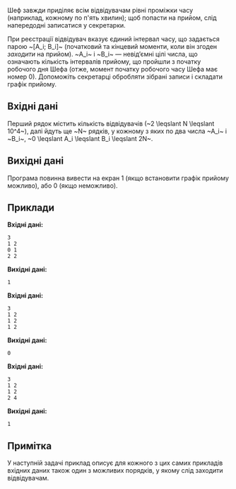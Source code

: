 ﻿Шеф завжди приділяє всім відвідувачам рівні проміжки часу (наприклад, кожному по п'ять хвилин); щоб попасти на прийом, слід напередодні записатися у секретарки.

При реєстрації відвідувач вказує єдиний інтервал часу, що задається парою ~[A_i; B_i]~ (початковий та кінцевий моменти, коли він згоден *заходити* на прийом). ~A_i~ і ~B_i~ — невід’ємні цілі числа, що означають кількість інтервалів прийому, що пройшли з початку робочого дня Шефа (отже, момент початку робочого часу Шефа має номер 0). Допоможіть секретарці обробляти зібрані записи і складати графік прийому.

## Вхідні дані

Перший рядок містить кількість відвідувачів (~2 \leqslant N \leqslant 10^4~), далі йдуть ще ~N~ рядків, у кожному з яких по два числа ~А_i~ і ~B_i~, ~0 \leqslant A_i \leqslant B_i \leqslant 2N~.

## Вихідні дані

Програма повинна вивести на екран 1 (якщо встановити графік
прийому можливо), або 0 (якщо неможливо).

## Приклади

**Вхідні дані:**
```
3
1 2
0 1
2 2
```

**Вихідні дані:**
```
1
```

**Вхідні дані:**
```
3
1 2
1 2
1 2
```

**Вихідні дані:**
```
0
```

**Вхідні дані:**
```
3
1 2
1 2
2 4
```

**Вихідні дані:**
```
1
```

## Примітка

У наступній задачі приклад описує для кожного з цих самих прикладів вхідних даних також один з можливих порядків, у якому слід заходити відвідувачам.

